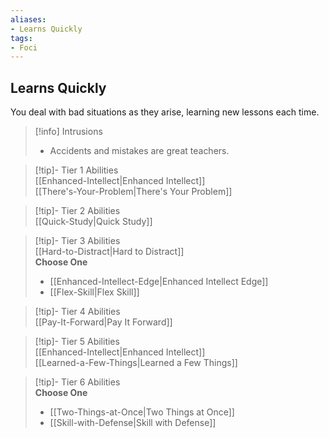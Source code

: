 ```yaml
---
aliases:
- Learns Quickly
tags:
- Foci
---
```


  
## Learns Quickly  
You deal with bad situations as they arise, learning new lessons each time.  

>[!info] Intrusions  
>- Accidents and mistakes are great teachers.  


>[!tip]- Tier 1 Abilities  
> [[Enhanced-Intellect|Enhanced Intellect]]  
> [[There's-Your-Problem|There's Your Problem]]  


>[!tip]- Tier 2 Abilities  
> [[Quick-Study|Quick Study]]  


>[!tip]- Tier 3 Abilities  
> [[Hard-to-Distract|Hard to Distract]]  
> **Choose One**  
>- [[Enhanced-Intellect-Edge|Enhanced Intellect Edge]]  
>- [[Flex-Skill|Flex Skill]]  


>[!tip]- Tier 4 Abilities  
> [[Pay-It-Forward|Pay It Forward]]  


>[!tip]- Tier 5 Abilities  
> [[Enhanced-Intellect|Enhanced Intellect]]  
> [[Learned-a-Few-Things|Learned a Few Things]]  


>[!tip]- Tier 6 Abilities  
> **Choose One**  
>- [[Two-Things-at-Once|Two Things at Once]]  
>- [[Skill-with-Defense|Skill with Defense]]